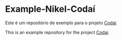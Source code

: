 # Example-Nikel-Codaí

Este é um repositório de exemplo para o projeto [Codaí](https://codai.growdev.com.br/).

This is an example repository for the project [Codaí](https://codai.growdev.com.br/).

